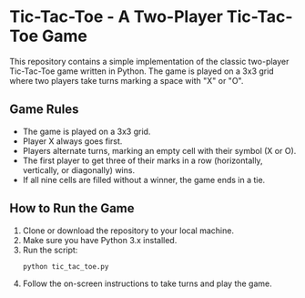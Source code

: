 # Tic-Tac-Toe - A Two-Player Tic-Tac-Toe Game

This repository contains a simple implementation of the classic two-player Tic-Tac-Toe game written in Python. The game is played on a 3x3 grid where two players take turns marking a space with "X" or "O".

## Game Rules

- The game is played on a 3x3 grid.
- Player X always goes first.
- Players alternate turns, marking an empty cell with their symbol (X or O).
- The first player to get three of their marks in a row (horizontally, vertically, or diagonally) wins.
- If all nine cells are filled without a winner, the game ends in a tie.

## How to Run the Game

1. Clone or download the repository to your local machine.
2. Make sure you have Python 3.x installed.
3. Run the script:
    ```bash
    python tic_tac_toe.py
    ```
4. Follow the on-screen instructions to take turns and play the game.

